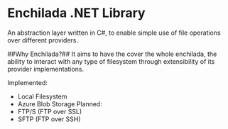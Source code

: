# Enchilada .NET Library

An abstraction layer written in C#, to enable simple use of file operations over different providers.

##Why Enchilada?##
It aims to have the cover the whole enchilada, the ability to interact with any type of filesystem through extensibility of its provider implementations.

Implemented:
- Local Filesystem
- Azure Blob Storage
Planned:
- FTP/S (FTP over SSL)
- SFTP (FTP over SSH)
